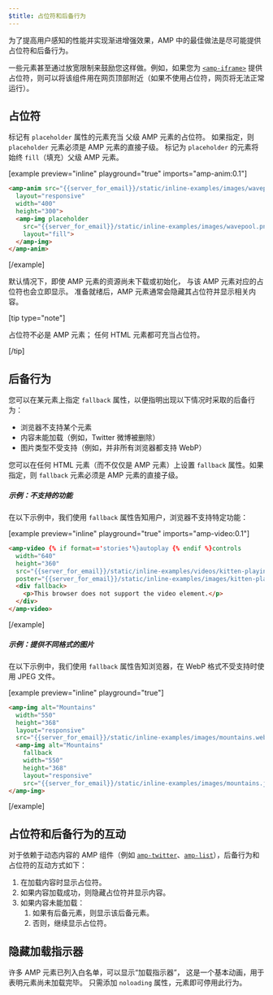 ```yaml
---
$title: 占位符和后备行为
---
```


为了提高用户感知的性能并实现渐进增强效果，AMP 中的最佳做法是尽可能提供占位符和后备行为。

一些元素甚至通过放宽限制来鼓励您这样做。例如，如果您为 [`<amp-iframe>`](../../../../documentation/components/reference/amp-iframe.md#iframe-with-placeholder) 提供占位符，则可以将该组件用在网页顶部附近（如果不使用占位符，网页将无法正常运行）。

## 占位符

标记有 `placeholder` 属性的元素充当
父级 AMP 元素的占位符。
如果指定，则 `placeholder` 元素必须是 AMP 元素的直接子级。
标记为 `placeholder` 的元素将始终 `fill`（填充）父级 AMP 元素。

[example preview="inline" playground="true" imports="amp-anim:0.1"]
```html
<amp-anim src="{{server_for_email}}/static/inline-examples/images/wavepool.gif"
  layout="responsive"
  width="400"
  height="300">
  <amp-img placeholder
    src="{{server_for_email}}/static/inline-examples/images/wavepool.png"
    layout="fill">
  </amp-img>
</amp-anim>
```
[/example]

默认情况下，即使 AMP 元素的资源尚未下载或初始化，
与该 AMP 元素对应的占位符也会立即显示。
准备就绪后，AMP 元素通常会隐藏其占位符并显示相关内容。

[tip type="note"]

占位符不必是 AMP 元素；
任何 HTML 元素都可充当占位符。

[/tip]

## 后备行为 <a name="fallbacks"></a>

您可以在某元素上指定 `fallback` 属性，以便指明出现以下情况时采取的后备行为：

* 浏览器不支持某个元素
* 内容未能加载（例如，Twitter 微博被删除）
* 图片类型不受支持（例如，并非所有浏览器都支持 WebP）

您可以在任何 HTML 元素（而不仅仅是 AMP 元素）上设置 `fallback` 属性。如果指定，则 `fallback` 元素必须是 AMP 元素的直接子级。

##### 示例：不支持的功能

在以下示例中，我们使用 `fallback` 属性告知用户，浏览器不支持特定功能：

[example preview="inline" playground="true" imports="amp-video:0.1"]
```html
<amp-video {% if format=='stories'%}autoplay {% endif %}controls
  width="640"
  height="360"
  src="{{server_for_email}}/static/inline-examples/videos/kitten-playing.mp4"
  poster="{{server_for_email}}/static/inline-examples/images/kitten-playing.png">
  <div fallback>
    <p>This browser does not support the video element.</p>
  </div>
</amp-video>
```
[/example]

##### 示例：提供不同格式的图片

在以下示例中，我们使用 `fallback` 属性告知浏览器，在 WebP 格式不受支持时使用 JPEG 文件。

[example preview="inline" playground="true"]
```html
<amp-img alt="Mountains"
  width="550"
  height="368"
  layout="responsive"
  src="{{server_for_email}}/static/inline-examples/images/mountains.webp">
  <amp-img alt="Mountains"
    fallback
    width="550"
    height="368"
    layout="responsive"
    src="{{server_for_email}}/static/inline-examples/images/mountains.jpg"></amp-img>
</amp-img>
```
[/example]

## 占位符和后备行为的互动

对于依赖于动态内容的 AMP 组件（例如 [`amp-twitter`](../../../../documentation/components/reference/amp-twitter.md)、[`amp-list`](../../../../documentation/components/reference/amp-list.md)），后备行为和占位符的互动方式如下：

<ol>
  <li>在加载内容时显示占位符。</li>
  <li>如果内容加载成功，则隐藏占位符并显示内容。</li>
  <li>如果内容未能加载：
    <ol>
      <li>如果有后备元素，则显示该后备元素。</li>
      <li>否则，继续显示占位符。</li>
    </ol>
  </li>
</ol>

## 隐藏加载指示器

许多 AMP 元素已列入白名单，可以显示“加载指示器”，
这是一个基本动画，用于表明元素尚未加载完毕。
只需添加 `noloading` 属性，元素即可停用此行为。
 
